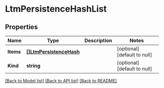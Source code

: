 # LtmPersistenceHashList

## Properties
Name | Type | Description | Notes
------------ | ------------- | ------------- | -------------
**Items** | [**[]LtmPersistenceHash**](ltm_persistence_hash.md) |  | [optional] [default to null]
**Kind** | **string** |  | [optional] [default to null]

[[Back to Model list]](../README.md#documentation-for-models) [[Back to API list]](../README.md#documentation-for-api-endpoints) [[Back to README]](../README.md)


